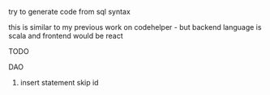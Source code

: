 try to generate code from sql syntax

this is similar to my previous work on codehelper - 
but backend language is scala and frontend 
would be react

TODO

DAO
1. insert statement skip id
